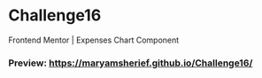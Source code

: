 # Challenge16
Frontend Mentor | Expenses Chart Component
### Preview: https://maryamsherief.github.io/Challenge16/

